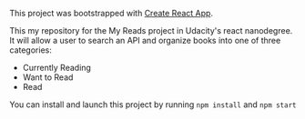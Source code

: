 This project was bootstrapped with [Create React App](https://github.com/facebookincubator/create-react-app).

This my repository for the My Reads project in Udacity's react nanodegree. It will allow
a user to search an API and organize books into one of three categories:
* Currently Reading
* Want to Read
* Read

You can install and launch this project by running `npm install` and `npm start`